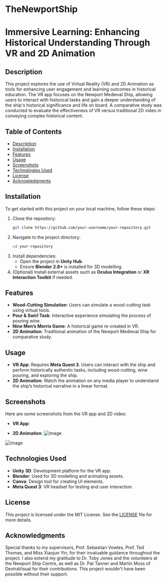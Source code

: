 # TheNewportShip

# **Immersive Learning: Enhancing Historical Understanding Through VR and 2D Animation**

## **Description**
This project explores the use of Virtual Reality (VR) and 2D Animation as tools for enhancing user engagement and learning outcomes in historical education. The VR app focuses on the Newport Medieval Ship, allowing users to interact with historical tasks and gain a deeper understanding of the ship's historical significance and life on board. A comparative study was conducted to evaluate the effectiveness of VR versus traditional 2D video in conveying complex historical content.

## **Table of Contents**
- [Description](#description)
- [Installation](#installation)
- [Features](#features)
- [Usage](#usage)
- [Screenshots](#screenshots)
- [Technologies Used](#technologies-used)
- [License](#license)
- [Acknowledgments](#acknowledgments)

## **Installation**
To get started with this project on your local machine, follow these steps:

1. Clone the repository:
    ```bash
    git clone https://github.com/your-username/your-repository.git
    ```
2. Navigate to the project directory:
    ```bash
    cd your-repository
    ```
3. Install dependencies:
    - Open the project in **Unity Hub**.
    - Ensure **Blender 2.8+** is installed for 3D modelling.
4. (Optional) Install external assets such as **Oculus Integration** or **XR Interaction Toolkit** if needed.

## **Features**
- **Wood-Cutting Simulation**: Users can simulate a wood-cutting task using virtual tools.
- **Pour & Swirl Task**: Interactive experience simulating the process of pouring wine.
- **Nine Men’s Morris Game**: A historical game re-created in VR.
- **2D Animation**: Traditional animation of the Newport Medieval Ship for comparative study.

## **Usage**
- **VR App**: Requires **Meta Quest 3**. Users can interact with the ship and perform historically authentic tasks, including wood-cutting, wine pouring, and exploring the ship.
- **2D Animation**: Watch the animation on any media player to understand the ship’s historical narrative in a linear format.

## **Screenshots**
Here are some screenshots from the VR app and 2D video:

- **VR App**:

  
- **2D Animation**:
![image](https://github.com/user-attachments/assets/767f4c50-925f-472b-8cda-cf205af9f2ba)

![image](https://github.com/user-attachments/assets/2b42ec7a-8ea7-4b25-bee9-0a3c7b6e93c4)


## **Technologies Used**
- **Unity 3D**: Development platform for the VR app.
- **Blender**: Used for 3D modelling and animating assets.
- **Canva**: Design tool for creating UI elements.
- **Meta Quest 3**: VR headset for testing and user interaction.

## **License**
This project is licensed under the MIT License. See the [LICENSE](LICENSE) file for more details.

## **Acknowledgments**
Special thanks to my supervisors, Prof. Sebastian Vowles, Prof. Ted Thomas, and Miss Xiaojun Yin, for their invaluable guidance throughout the project. I also extend my gratitude to Dr. Toby Jones and the volunteers at the Newport Ship Centre, as well as Dr. Pat Tanner and Martin Moss of DextraVisual for their contributions. This project wouldn't have been possible without their support.
